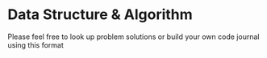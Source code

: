 # Data Structure & Algorithm

Please feel free to look up problem solutions or build your own code journal using this format
